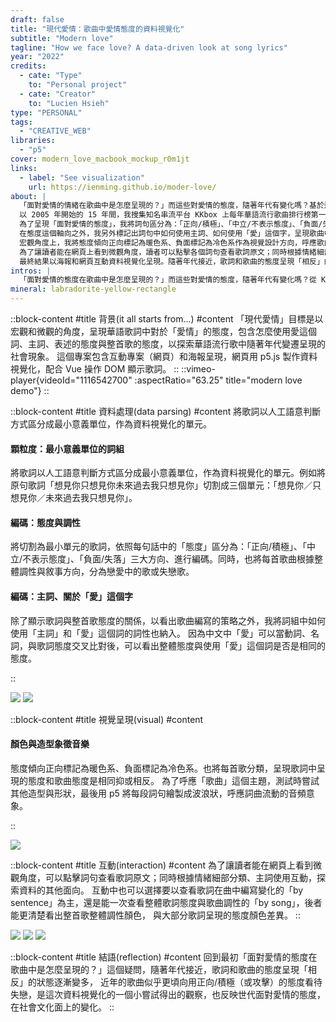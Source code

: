 ```yaml
---
draft: false
title: "現代愛情：歌曲中愛情態度的資料視覺化"
subtitle: "Modern love"
tagline: "How we face love? A data-driven look at song lyrics"
year: "2022"
credits:
  - cate: "Type"
    to: "Personal project"
  - cate: "Creator"
    to: "Lucien Hsieh"
type: "PERSONAL"
tags:
  - "CREATIVE_WEB"
libraries:
  - "p5"
cover: modern_love_macbook_mockup_r0m1jt
links:
  - label: "See visualization"
    url: https://ienming.github.io/moder-love/
about: |
  「面對愛情的情緒在歌曲中是怎麼呈現的？」而這些對愛情的態度，隨著年代有變化嗎？基於這些問題，我在研究所「創意數位設計」的期末作品上，探討華語流行歌曲 2005 到 2020 年間在 KKbox 排行榜第一名的歌曲中如何「面對愛情」，以 p5.js 做互動資料視覺化。
  以 2005 年開始的 15 年間，我搜集知名串流平台 KKbox 上每年華語流行歌曲排行榜第一名的歌曲做樣本，將歌詞以人工語意判斷方式區分成最小意義單位，作為資料視覺化的單元。
  為了呈現「面對愛情的態度」，我將詞句區分為：「正向/積極」、「中立/不表示態度」、「負面/失落」三個大方向，替每段切分的詞句標籤；同時，也將每首歌區分為戀愛或失戀。
  在態度這個軸向之外，我另外標記出詞句中如何使用主詞、如何使用「愛」這個字，呈現歌曲中一直訴說著的是「愛我」、「愛你」還是單純的「愛」這個概念。
  宏觀角度上，我將態度傾向正向標記為暖色系、負面標記為冷色系作為視覺設計方向，呼應歌曲主要調性的顏色，呈現歌詞中呈現的態度和歌曲態度是相同抑或相反。並將每段詞句繪製成波浪狀，呼應詞曲流動的音頻意象。
  為了讓讀者能在網頁上看到微觀角度，讀者可以點擊各個詞句查看歌詞原文；同時根據情緒細部分類、主詞使用互動，探索歌詞中呈現的其他故事。
  最終結果以海報和網頁互動資料視覺化呈現。隨著年代接近，歌詞和歌曲的態度呈現「相反」的狀態變多，且近年的歌曲似乎更頃向用正向/積極（或攻擊）的態度看待失戀。未來也許可以延伸看看作詞人歷年作品的變化，或將作詞人的性別納入資料呈現的一環。
intros: |
  「面對愛情的態度在歌曲中是怎麼呈現的？」而這些對愛情的態度，隨著年代有變化嗎？從 KKbox 排行榜歷年榜首歌曲，探討華語流行歌曲 2005 到 2020 年間如何面對愛情。
mineral: labradorite-yellow-rectangle
---
```

::block-content
#title
背景(it all starts from...)
#content
「現代愛情」目標是以宏觀和微觀的角度，呈現華語歌詞中對於「愛情」的態度，包含怎麼使用愛這個詞、主詞、表述的態度與整首歌的態度，以探索華語流行歌中隨著年代變遷呈現的社會現象。
這個專案包含互動專案（網頁）和海報呈現，網頁用 p5.js 製作資料視覺化，配合 Vue 操作 DOM 顯示歌詞。
::
::vimeo-player{videoId="1116542700" :aspectRatio="63.25" title="modern love demo"}
::

::block-content
#title
資料處理(data parsing)
#content
將歌詞以人工語意判斷方式區分成最小意義單位，作為資料視覺化的單元。
<h4 class="subtitle">
顆粒度：最小意義單位的詞組
</h4>
<p>
將歌詞以人工語意判斷方式區分成最小意義單位，作為資料視覺化的單元。例如將原句歌詞「想見你只想見你未來過去我只想見你」切割成三個單元：「想見你／只想見你／未來過去我只想見你」。
</p>
<h4 class="subtitle">
編碼：態度與調性
</h4>
<p>
將切割為最小單元的歌詞，依照每句話中的「態度」區分為：「正向/積極」、「中立/不表示態度」、「負面/失落」三大方向、進行編碼。同時，也將每首歌曲根據整體調性與敘事方向，分為戀愛中的歌或失戀歌。
</p>
<h4 class="subtitle">
編碼：主詞、關於「愛」這個字
</h4>
<p>
除了顯示歌詞與整首歌態度的關係，以看出歌曲編寫的策略之外，我將詞組中如何使用「主詞」和「愛」這個詞的詞性也納入。
因為中文中「愛」可以當動詞、名詞，與歌詞態度交叉比對後，可以看出整體態度與使用「愛」這個詞是否是相同的態度。
</p>
::

![](modern_love_data_parsing_hpuz6x)
![](modern_love_legends_o0qs7z)

::block-content
#title
視覺呈現(visual)
#content
<h4 class="subtitle">
顏色與造型象徵音樂
</h4>
<p>
態度傾向正向標記為暖色系、負面標記為冷色系。也將每首歌分類，呈現歌詞中呈現的態度和歌曲態度是相同抑或相反。
為了呼應「歌曲」這個主題，測試時嘗試其他造型與形狀，最後用 p5 將每段詞句繪製成波浪狀，呼應詞曲流動的音頻意象。
</p>
::

![](modern_love_visual_test_xavhwm)

::block-content
#title
互動(interaction)
#content
為了讓讀者能在網頁上看到微觀角度，可以點擊詞句查看歌詞原文；同時根據情緒細部分類、主詞使用互動，探索資料的其他面向。
互動中也可以選擇要以查看歌詞在曲中編寫變化的「by sentence」為主，還是能一次查看整體歌詞態度與歌曲調性的「by song」，後者能更清楚看出整首歌整體調性顏色，
與大部分歌詞呈現的態度顏色差異。
::

![](modern_love_interaction_ehqokv)
![](modern_love_modes_htpz8y)
![](modern_love_curved_poster_mockup_f1auus)

::block-content
#title
結語(reflection)
#content
回到最初「面對愛情的態度在歌曲中是怎麼呈現的？」這個疑問，隨著年代接近，歌詞和歌曲的態度呈現「相反」的狀態逐漸變多，
近年的歌曲似乎更頃向用正向/積極（或攻擊）的態度看待失戀，是這次資料視覺化的一個小嘗試得出的觀察，也反映世代面對愛情的態度，在社會文化面上的變化。
::